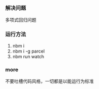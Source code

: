 ### 解决问题
多项式回归问题

### 运行方法
1. nbm i 
2. nbm i -g parcel
3. nbm run watch

### more
不要吐槽代码风格，一切都是以能运行为标准
